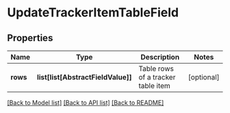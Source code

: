 # UpdateTrackerItemTableField

## Properties
Name | Type | Description | Notes
------------ | ------------- | ------------- | -------------
**rows** | **list[list[AbstractFieldValue]]** | Table rows of a tracker table item | [optional] 

[[Back to Model list]](../README.md#documentation-for-models) [[Back to API list]](../README.md#documentation-for-api-endpoints) [[Back to README]](../README.md)

